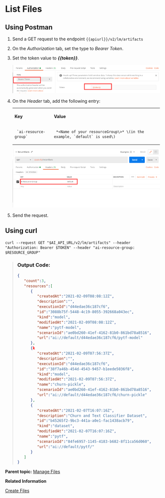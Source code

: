 <!-- loio1d613e0d1518435fb07b32a70c35345d -->

# List Files



<a name="loio1d613e0d1518435fb07b32a70c35345d__section_wwg_g4s_vnb"/>

## Using Postman

1.  Send a GET request to the endpoint `{{apiurl}}/v2/lm/artifacts`

2.  On the *Authorization* tab, set the type to *Bearer Token*.

3.  Set the token value to ***\{\{token\}\}***.

     ![](images/Bearer_Token_d6813f2.png) 

4.  On the *Header* tab, add the following entry:


    <table>
    <tr>
    <th valign="top">

    Key


    
    </th>
    <th valign="top">

    Value


    
    </th>
    </tr>
    <tr>
    <td valign="top">
    
         `ai-resource-group` 


    
    </td>
    <td valign="top">
    
         *<Name of your resourceGroup\>* \(in the example, `default` is used\)


    
    </td>
    </tr>
    </table>
    
     ![](images/List_Artifacts_-_AI_Resource_Group_bfc65c0.png) 

5.  Send the request.



<a name="loio1d613e0d1518435fb07b32a70c35345d__section_wwg_g4s_anb"/>

## Using curl

```
curl --request GET "$AI_API_URL/v2/lm/artifacts" --header "Authorization: Bearer $TOKEN" --header "ai-resource-group: $RESOURCE_GROUP"
```

> ### Output Code:  
> ```json
> {
>    "count":3,
>    "resources":[
>       {
>          "createdAt":"2021-02-09T08:08:12Z",
>          "description":"",
>          "executionId":"d44edae36c187cf6",
>          "id":"3088b75f-5448-4c19-8055-392668a043ec",
>          "kind":"model",
>          "modifiedAt":"2021-02-09T08:08:12Z",
>          "name":"pytf-model",
>          "scenarioId":"ae0bd260-41ef-4162-81b0-861bd78a8516",
>          "url":"ai://default/d44edae36c187cf6/pytf-model"
>       },
>       {k
>          "createdAt":"2021-02-09T07:56:37Z",
>          "description":"",
>          "executionId":"d44edae36c187cf6",
>          "id":"38f7a46b-454d-4543-9457-b1eede5036f8",
>          "kind":"model",
>          "modifiedAt":"2021-02-09T07:56:37Z",
>          "name":"churn-pickle",
>          "scenarioId":"ae0bd260-41ef-4162-81b0-861bd78a8516",
>          "url":"ai://default/d44edae36c187cf6/churn-pickle"
>       },
>       {
>          "createdAt":"2021-02-07T16:07:16Z",
>          "description":"Churn and Text Classifier Dataset",
>          "id":"b45265f2-9bc3-441a-a0e1-fac1438acb79",
>          "kind":"dataset",
>          "modifiedAt":"2021-02-07T16:07:16Z",
>          "name":"pytf",
>          "scenarioId":"84fe6957-1145-4183-b682-8f11ca56d060",
>          "url":"ai://default/pytf/"
>       }
>    ]
> }
> ```

**Parent topic:** [Manage Files](manage-files-386ba71.md "An artifact refers to data or a file that is produced or consumed by executions or deployments. They are managed through SAP AI Core and your connected object store.")

**Related Information**  


[Create Files](create-files-66413f1.md "")

